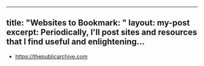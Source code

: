 ---
title: "Websites to Bookmark: "
layout: my-post
excerpt:  Periodically, I'll post sites and resources that I find useful and enlightening... 
 ---

* https://thepublicarchive.com 


